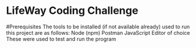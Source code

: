 # LifeWay Coding Challenge

#Prerequisites
The tools to be installed (if not available already) used to run this project are as follows:
    Node (npm)
    Postman
    JavaScript Editor of choice
These were used to test and run the program
